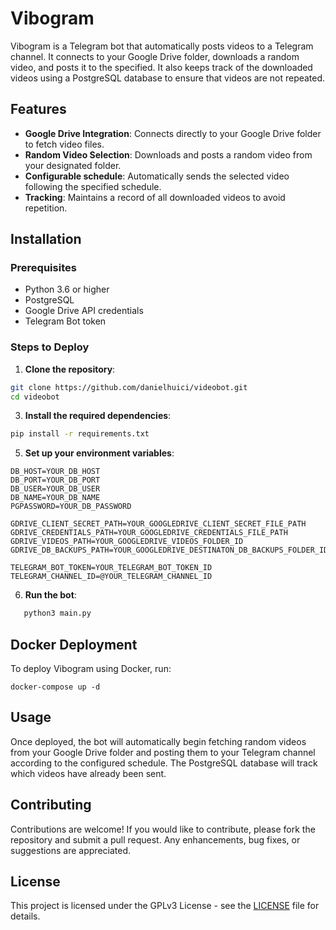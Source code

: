 # Vibogram

Vibogram is a Telegram bot that automatically posts videos to a Telegram channel. It connects to your Google Drive folder, downloads a random video, and posts it to the specified. It also keeps track of the downloaded videos using a PostgreSQL database to ensure that videos are not repeated.

## Features

- **Google Drive Integration**: Connects directly to your Google Drive folder to fetch video files.
- **Random Video Selection**: Downloads and posts a random video from your designated folder.
- **Configurable schedule**: Automatically sends the selected video following the specified schedule.
- **Tracking**: Maintains a record of all downloaded videos to avoid repetition.

## Installation

### Prerequisites

- Python 3.6 or higher
- PostgreSQL
- Google Drive API credentials
- Telegram Bot token

### Steps to Deploy

1. **Clone the repository**:
```bash
git clone https://github.com/danielhuici/videobot.git
cd videobot
```

3. **Install the required dependencies**:
```bash
pip install -r requirements.txt
```

5. **Set up your environment variables**:
```env
DB_HOST=YOUR_DB_HOST
DB_PORT=YOUR_DB_PORT
DB_USER=YOUR_DB_USER
DB_NAME=YOUR_DB_NAME
PGPASSWORD=YOUR_DB_PASSWORD

GDRIVE_CLIENT_SECRET_PATH=YOUR_GOOGLEDRIVE_CLIENT_SECRET_FILE_PATH
GDRIVE_CREDENTIALS_PATH=YOUR_GOOGLEDRIVE_CREDENTIALS_FILE_PATH
GDRIVE_VIDEOS_PATH=YOUR_GOOGLEDRIVE_VIDEOS_FOLDER_ID
GDRIVE_DB_BACKUPS_PATH=YOUR_GOOGLEDRIVE_DESTINATON_DB_BACKUPS_FOLDER_ID

TELEGRAM_BOT_TOKEN=YOUR_TELEGRAM_BOT_TOKEN_ID
TELEGRAM_CHANNEL_ID=@YOUR_TELEGRAM_CHANNEL_ID
```

6. **Run the bot**:
```bash
   python3 main.py
```

## Docker Deployment

To deploy Vibogram using Docker, run:
````
docker-compose up -d
````
## Usage

Once deployed, the bot will automatically begin fetching random videos from your Google Drive folder and posting them to your Telegram channel according to the configured schedule. The PostgreSQL database will track which videos have already been sent.

## Contributing

Contributions are welcome! If you would like to contribute, please fork the repository and submit a pull request. Any enhancements, bug fixes, or suggestions are appreciated.

## License

This project is licensed under the GPLv3 License - see the [LICENSE](LICENSE) file for details.
